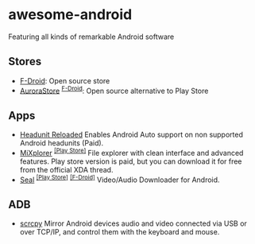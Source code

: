 # awesome-android
Featuring all kinds of remarkable Android software

## Stores
- [F-Droid](https://f-droid.org/es/): Open source store
- [AuroraStore](https://gitlab.com/AuroraOSS/AuroraStore) <sup>[F-Droid](https://f-droid.org/en/packages/com.aurora.store/)</sup>: Open source alternative to Play Store
  
## Apps
- [Headunit Reloaded](https://play.google.com/store/apps/details?id=gb.xxy.hr) Enables Android Auto support on non supported Android headunits (Paid).
- [MiXplorer](https://xdaforums.com/t/app-2-2-mixplorer-v6-x-released-fully-featured-file-manager.1523691/post-23109280) <sup>[[Play Store]](https://play.google.com/store/apps/details?id=com.mixplorer.silver)</sup> File explorer with clean interface and advanced features. Play store version is paid, but you can download it for free from the official XDA thread.
- [Seal](https://github.com/JunkFood02/Seal) <sup>[[Play Store]](https://play.google.com/store/apps/details?id=com.hkapps.sealdownloader)</sup> <sup>[[F-Droid]](https://f-droid.org/packages/com.junkfood.seal/)</sup> Video/Audio Downloader for Android.

## ADB
- [scrcpy](https://github.com/Genymobile/scrcpy) Mirror Android devices audio and video connected via USB or over TCP/IP, and control them with the keyboard and mouse.
